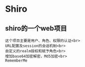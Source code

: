 # Shiro
## shiro的一个web项目
    这个项目主要是用户、角色、权限的认证<br>
    URL配置及session的会话机制<br>
    自定义的realm授权和赋予角色<br>
    增加base64加密解密，Md5加密<br>
    RememberMe


